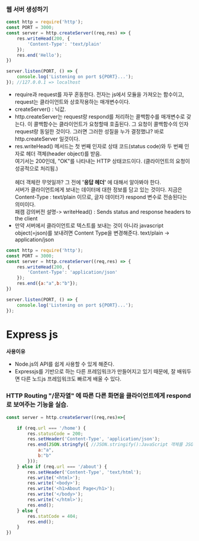 ### 웹 서버 생성하기

```javascript
const http = require('http');
const PORT = 3000;
const server = http.createServer((req,res) => {
    res.writeHead(200, {
        'Content-Type': 'text/plain'
    });
    res.end('Hello');
})

server.listen(PORT, () => {
    console.log('Listening on port ${PORT}...');
}); //127.0.0.1 => localhost
```
* require과 request를 자꾸 혼동한다. 전자는 js에서 모듈을 가져오는 함수이고, request는 클라이언트와 상호작용하는 매개변수이다.
* createServer() : 닉값.
* http.createServer는 request랑 respond를 처리하는 콜백함수를 매개변수로 갖는다. 이 콜백함수는 클라이언트가 요청할때 호출된다. 그 요청이 콜백함수의 인자 request랑 동일한 것이다. 그러면 그러한 성질을 누가 결정했냐? 바로 http.createServer 일것이다.
* res.writeHead() 메서드는 첫 번째 인자로 상태 코드(status code)와 두 번째 인자로 헤더 객체(header object)를 받음. <br>여기서는 200인데, "OK"를 나타내는 HTTP 상태코드이다. (클라이언트의 요청이 성공적으로 처리됨.)<br><br>헤더 객체란 무엇일까? 그 전에 **'응답 헤더'** 에 대해서 알아봐야 한다. <br>서버가 클라이언트에게 보내는 데이터에 대한 정보를 담고 있는 것이다. 지금은 Content-Type : text/plain 이므로, 글자 데이터가 respond 변수로 전송된다는 의미이다.<br> 패캠 강의버전 설명-> writeHead() : Sends status and response headers to the client
* 만약 서버에서 클라이언트로 텍스트를 보내는 것이 아니라 javascript object(=json)를 보내려면 Content Type을 변경해준다. text/plain -> application/json<br>
```javascript
const http = require('http');
const PORT = 3000;
const server = http.createServer((req,res) => {
    res.writeHead(200, {
        'Content-Type': 'application/json'
    });
    res.end({a:"a",b:"b"});
})

server.listen(PORT, () => {
    console.log('Listening on port ${PORT}...');
}); 
```
# Express js
**사용이유**<br>
- Node.js의 API를 쉽게 사용할 수 있게 해준다.
- Expressjs를 기반으로 하는 다른 프레임워크가 만들어지고 있기 때문에, 잘 배워두면 다른 노드js 프레임워크도 빠르게 배울 수 있다.

### **HTTP Routing** "/문자열" 에 따른 다른 화면을 클라이언트에게 respond로 보여주는 기능을 실습. 
```javascript
const server = http.createServer((req,res)=>{

    if (req.url === '/home') {
        res.statusCode = 200;
        res.setHeader('Content-Type', 'application/json');
        res.end(JSON.stringfy({ //JSON.stringify():JavaScript 객체를 JSON 문자열로 변환.
            a:"a",
            b:"b"
        }));
    } else if (req.url === '/about') {
        res.setHeader('Content-Type', 'text/html');
        res.write('<html>');
        res.write('<body>');
        res.write('<h1>About Page</h1>');
        res.write('</body>');
        res.write('</html>');
        res.end();
    } else {
        res.statCode = 404;
        res.end();
    }
})
```
